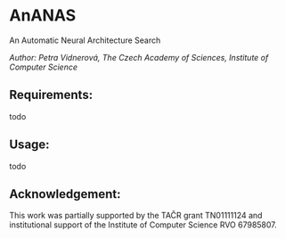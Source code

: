 # AnANAS
An Automatic Neural Architecture Search 


*Author: Petra Vidnerová, The Czech Academy of Sciences, Institute of Computer Science*

## Requirements:

todo 

## Usage:

 todo 
 
## Acknowledgement: 
This work  was partially supported by the TAČR grant TN01111124 
and institutional support of the Institute of Computer Science RVO 67985807.
